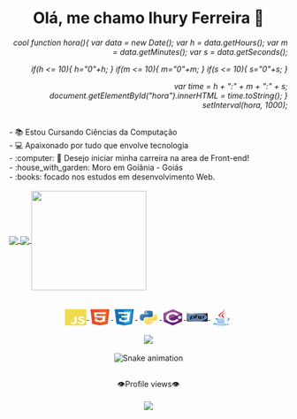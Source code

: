 
<div align="center">
 <H1 style="display: inline_block"> Olá, me chamo Ihury Ferreira 🤝</H1> 
</div>
<div align="right">
 
  <em id="hora">cool</em>
 <em>
  function hora(){
   var data = new Date();
   var h = data.getHours();
   var m = data.getMinutes();
   var s = data.getSeconds();

   if(h <= 10){
    h="0"+h;
   }
   if(m <= 10){
    m="0"+m;
   }
   if(s <= 10){
    s="0"+s;
   }

   var time = h + ":" + m + ":" + s;
   document.getElementById("hora").innerHTML = time.toString();
  }
              setInterval(hora, 1000);</em>
</div>
<br>
 - 📚 Estou Cursando Ciências da Computação<br> 
- 💻 Apaixonado por tudo que envolve tecnologia <br>
- :computer: 👨 Desejo iniciar minha carreira na area de Front-end!<br>
- :house_with_garden: Moro em Goiânia - Goiás<br>
- :books: focado nos estudos em desenvolvimento Web.
<br>
<br>

<div>
  <a href="https://github.com/ihuryferreira">
  <img height="180em"   align="center" src="https://github-readme-stats.vercel.app/api?username=ihuryferreira&show_icons=true&theme=react&include_all_commits=true&count_private=true"/>
  <img height="180em"  align="center" src="https://github-readme-stats.vercel.app/api/top-langs/?username=ihuryferreira&layout=compact&langs_count=8&theme=react" />

  <img align="center" width="208" height="180" src="https://media1.tenor.com/images/903f0c56e6833b67c1d7f60a79e01a15/tenor.gif?itemid=25018018">
</div>
<br>
<div  align="center">
  <div style="display: inline_block"><br>
  <img align="center" alt="Rafa-Js" height="30" width="40" src="https://raw.githubusercontent.com/devicons/devicon/master/icons/javascript/javascript-plain.svg">
  <img align="center" alt="HTML" height="30" width="40" src="https://raw.githubusercontent.com/devicons/devicon/master/icons/html5/html5-original.svg">
  <img align="center" alt="CSS" height="30" width="40" src="https://raw.githubusercontent.com/devicons/devicon/master/icons/css3/css3-original.svg">
  <img align="center" alt="Python" height="30" width="40" src="https://raw.githubusercontent.com/devicons/devicon/master/icons/python/python-original.svg">
  <img align="center" alt="Csharp" height="30" width="40" src="https://raw.githubusercontent.com/devicons/devicon/master/icons/csharp/csharp-original.svg">
  <img align="center" alt="PHP" height="30" width="40" src="https://raw.githubusercontent.com/devicons/devicon/master/icons/php/php-original.svg">
  <img align="center" alt="java" height="30" width="40" src="https://raw.githubusercontent.com/devicons/devicon/master/icons/java/java-original.svg">
</div>
   <br><a href="https://www.linkedin.com/in/ihury-ferreira-10b3121b8/" target="_blank"><img src="https://img.shields.io/badge/-LinkedIn-%230077B5?style=for-the-badge&logo=linkedin&logoColor=white" target="_blank"></a>
 
 ![Snake animation](https://github.com/ihuryferreira/ihuryferreira/blob/output/github-contribution-grid-snake.svg)
<!--
 Não aparece a estrela e nem uma chave
 [![readme](https://github-readme-stats.vercel.app/api/pin/?username=IHURYFERREIRA&repo=IHURYFERREIRA&theme=react)](https://github.com/IHURYFERREIRA/IHURYFERREIRA)
-->
 
  ##
  
  <p align="center">👁️Profile views👁️</p>
  <p align="center"><img align="center" src="https://profile-counter.glitch.me/ihuryferreira/count.svg" /></p>
 <br>
